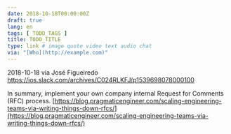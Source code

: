 ```yaml
---
date: 2018-10-18T00:00:00Z
draft: true
lang: en
tags: [ TODO_TAGS ]
title: TODO_TITLE
type: link # image quote video text audio chat
via: "[Who](http://example.com)"
---
```



2018-10-18 via José Figueiredo
https://ios.slack.com/archives/C024RLKFJ/p1539698078000100

In summary, implement your own company internal Request for Comments (RFC) process.
[https://blog.pragmaticengineer.com/scaling-engineering-teams-via-writing-things-down-rfcs/](https://blog.pragmaticengineer.com/scaling-engineering-teams-via-writing-things-down-rfcs/)

